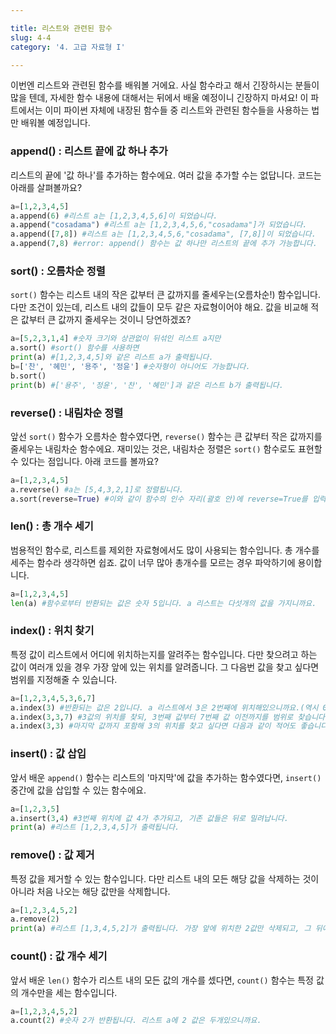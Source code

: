 ```yaml
---

title: 리스트와 관련된 함수
slug: 4-4
category: '4. 고급 자료형 I'

---
```


이번엔 리스트와 관련된 함수를 배워볼 거에요. 사실 함수라고 해서 긴장하시는 분들이 많을 텐데, 자세한 함수 내용에 대해서는 뒤에서 배울 예정이니 긴장하지 마셔요! 이 파트에서는 이미 파이썬 자체에 내장된 함수들 중 리스트와 관련된 함수들을 사용하는 법만 배워볼 예정입니다.

### append() : 리스트 끝에 값 하나 추가
리스트의 끝에 '값 하나'를 추가하는 함수에요. 여러 값을 추가할 수는 없답니다. 코드는 아래를 살펴볼까요?
```python
a=[1,2,3,4,5]
a.append(6) #리스트 a는 [1,2,3,4,5,6]이 되었습니다.
a.append("cosadama") #리스트 a는 [1,2,3,4,5,6,"cosadama"]가 되었습니다.
a.append([7,8]) #리스트 a는 [1,2,3,4,5,6,"cosadama", [7,8]]이 되었습니다.
a.append(7,8) #error: append() 함수는 값 하나만 리스트의 끝에 추가 가능합니다.
```
### sort() : 오름차순 정렬
`sort()` 함수는 리스트 내의 작은 값부터 큰 값까지를 줄세우는(오름차순!) 함수입니다. 다만 조건이 있는데, 리스트 내의 값들이 모두 같은 자료형이어야 해요. 값을 비교해 적은 값부터 큰 값까지 줄세우는 것이니 당연하겠죠?
```python
a=[5,2,3,1,4] #숫자 크기와 상관없이 뒤섞인 리스트 a지만
a.sort() #sort() 함수를 사용하면
print(a) #[1,2,3,4,5]와 같은 리스트 a가 출력됩니다.
b=['찬', '혜민', '용주', '정윤'] #숫자형이 아니어도 가능합니다.
b.sort()
print(b) #['용주', '정윤', '찬', '혜민']과 같은 리스트 b가 출력됩니다.
```

### reverse() : 내림차순 정렬
앞선 `sort()` 함수가 오름차순 함수였다면, `reverse()` 함수는 큰 값부터 작은 값까지를 줄세우는 내림차순 함수에요. 재미있는 것은, 내림차순 정렬은 `sort()` 함수로도 표현할 수 있다는 점입니다. 아래 코드를 볼까요?
```python
a=[1,2,3,4,5]
a.reverse() #a는 [5,4,3,2,1]로 정렬됩니다.
a.sort(reverse=True) #이와 같이 함수의 인수 자리(괄호 안)에 reverse=True를 입력해주면 내림차순 정렬이 가능해집니다. 당연히 결과는 [5,4,3,2,1]이 됩니다.
```

### len() : 총 개수 세기
범용적인 함수로, 리스트를 제외한 자료형에서도 많이 사용되는 함수입니다. 총 개수를 세주는 함수라 생각하면 쉽죠. 값이 너무 많아 총개수를 모르는 경우 파악하기에 용이합니다.
```python
a=[1,2,3,4,5]
len(a) #함수로부터 반환되는 값은 숫자 5입니다. a 리스트는 다섯개의 값을 가지니까요.
```

### index() : 위치 찾기
특정 값이 리스트에서 어디에 위치하는지를 알려주는 함수입니다. 다만 찾으려고 하는 값이 여러개 있을 경우 가장 앞에 있는 위치를 알려줍니다. 그 다음번 값을 찾고 싶다면 범위를 지정해줄 수 있습니다.
```python
a=[1,2,3,4,5,3,6,7]
a.index(3) #반환되는 값은 2입니다. a 리스트에서 3은 2번째에 위치해있으니까요.(역시 0부터 셉니다!)
a.index(3,3,7) #3값의 위치를 찾되, 3번째 값부터 7번째 값 이전까지를 범위로 찾습니다. 2번째 다음의 3값은 5번째에 위치해있으므로 숫자 5가 반환됩니다.
a.index(3,3) #마지막 값까지 포함해 3의 위치를 찾고 싶다면 다음과 같이 적어도 좋습니다. 3값의 위치를 찾되, 3번째 값부터 마지막 값까지의 범위에서 찾는다는 의미입니다.
```

### insert() : 값 삽입
앞서 배운 `append()` 함수는 리스트의 '마지막'에 값을 추가하는 함수였다면, `insert()` 중간에 값을 삽입할 수 있는 함수에요.
```python
a=[1,2,3,5]
a.insert(3,4) #3번째 위치에 값 4가 추가되고, 기존 값들은 뒤로 밀려납니다.
print(a) #리스트 [1,2,3,4,5]가 출력됩니다.
```

### remove() : 값 제거
특정 값을 제거할 수 있는 함수입니다. 다만 리스트 내의 모든 해당 값을 삭제하는 것이 아니라 처음 나오는 해당 값만을 삭제합니다.
```python
a=[1,2,3,4,5,2]
a.remove(2)
print(a) #리스트 [1,3,4,5,2]가 출력됩니다. 가장 앞에 위치한 2값만 삭제되고, 그 뒤에 위치한 2값은 여전히 남아있음을 알 수 있습니다.
```

### count() : 값 개수 세기
앞서 배운 `len()` 함수가 리스트 내의 모든 값의 개수를 셌다면, `count()` 함수는 특정 값의 개수만을 세는 함수입니다.
```python
a=[1,2,3,4,5,2]
a.count(2) #숫자 2가 반환됩니다. 리스트 a에 2 값은 두개있으니까요.
```